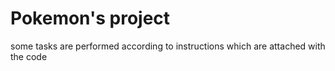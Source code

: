# Pokemon's project
some tasks are performed according to instructions which are attached with the code
